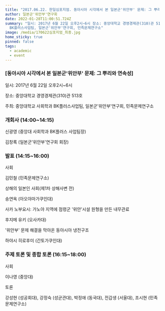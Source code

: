 ```yaml
---
title: "2017.06.22. 한일심포지엄. 동아시아 시각에서 본 일본군'위안부' 문제: 그 뿌리와 연속성 "
author: 일본군'위안부'연구회
date: 2022-01-28T11:00:51.724Z
summary: "일시: 2017년 6월 22일 오후2시~6시 장소: 중앙대학교 경영경제관(310)관 513호 주최: 중앙대학교 사회학과
  BK플러스사업팀, 일본군'위안부'연구회, 민족문제연구소"
image: /media/170622심포지엄_최종.jpg
home_sticky: true
pinned: false
tags:
  - academic
  - event
---
```

### \[동아시아 시각에서 본 일본군'위안부' 문제: 그 뿌리와 연속성]

일시: 2017년 6월 22일 오후2시~6시

장소: 중앙대학교 경영경제관(310)관 513호

주최: 중앙대학교 사회학과 BK플러스사업팀, 일본군'위안부'연구회, 민족문제연구소

### 개회사 (14:00~14:15)

신광영 (중앙대 사회학과 BK플러스 사업팀장)

김창록 (일본군'위안부'연구회 회장)

### 발표 (14:15~16:00)

사회 

김민철 (민족문제연구소)



상해의 일본인 사회(제1차 상해사변 전) 

송연옥 (아오야마가쿠인대)

사카 노부요시: 가노야 지역에 점령군 '위안'시설 원형을 만든 내무관료 

후지메 유키 (오사카대)

'위안부' 문제 해결을 막아온 동아시아 냉전구조

하야시 히로후미 (간토가쿠인대)



### 주제 토론 및 종합 토론 (16:15~18:00)

사회

이나영 (중앙대)



토론

강성현 (성공회대), 강정숙 (성균관대), 박정애 (동국대), 전갑생 (서울대), 조시현 (민족문제연구소)